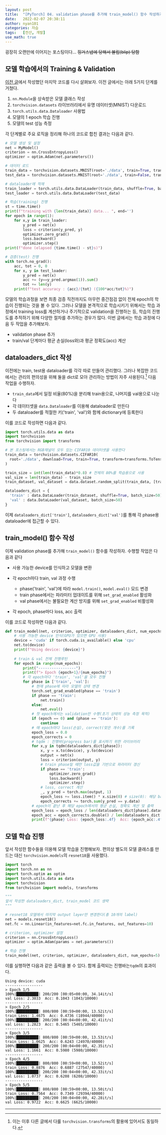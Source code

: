 ```yaml
---
layout: post
title:	"[PyTorch] 04. validation phase를 추가해 train_model() 함수 작성하기"
date:	2022-02-07 20:38:11
author: nyan101
categories: 자습
tags:	[전산, 개발]
use_math: true
---
```




굉장히 오랜만에 이어지는 포스팅이다... ~~핑거스냅에 당해서 블립(blip) 당함~~

## 모델 학습에서의 Training & Validation

[이전 글](https://nyan101.github.io/blog/notes-on-pytorch-03)에서 작성했던 마지막 코드를 다시 살펴보자. 이전 글에서는 아래 5가지 단계를 거쳤다.

1. `nn.Module`을 상속받은 모델 클래스 작성
2. `torchvision.datasets` 라이브러리에서 유명 데이터셋(MNIST) 다운로드
3. `torch.utils.data.Dataloader` 사용법
4. 모델의 1 epoch 학습 진행
5. 모델의 test 성능 측정

각 단계별로 주요 로직을 정리해 하나의 코드로 합친 결과는 다음과 같다.

```python
# 모델 생성 및 설정
net = MyModel()
criterion = nn.CrossEntropyLoss()
optimizer = optim.Adam(net.parameters())

# 데이터 로드
train_data = torchvision.datasets.MNIST(root='./data', train=True, transform=transforms.ToTensor())
test_data = torchvision.datasets.MNIST(root='./data', train=False, transform=transforms.ToTensor())

# dataloader에 적재
train_loader = torch.utils.data.DataLoader(train_data, shuffle=True, batch_size=50)
test_loader = torch.utils.data.DataLoader(test_data)

# 학습(training) 진행
st = time.time()
print(f"training with {len(train_data)} data... ", end='')
for epoch in range(1):
    for x,y in train_loader:
        y_pred = net(x)
        loss = criterion(y_pred, y)
        optimizer.zero_grad()
        loss.backward()
        optimizer.step()
print(f"done (elapsed {time.time() - st}s)")

# 검증(test) 진행
with torch.no_grad():
    acc, tot = 0, 0
    for x, y in test_loader:
        y_pred = net(x)
        acc += (y==y_pred.argmax(1)).sum()
        tot += len(y)
    print(f"test accuracy : {acc}/{tot} ({100*acc/tot}%)")
```

모델의 학습과정을 보면 최종 검증 직전까지도 아무런 중간점검 없이 전체 epoch의 학습이 진행되는 것을 볼 수 있다. 그러나 모델을 본격적으로 학습시키기 위해서는 학습 과정에서 training loss를 계산하거나 주기적으로 validation을 진행하는 등, 학습의 진행도를 추적하기 위해 다양한 절차를 추가하는 경우가 많다. 이번 글에서는 학습 과정에 다음 두 작업을 추가해보자.

* validation phase 추가
* train/val 단계마다 평균 손실(loss와)과 평균 정확도(acc) 계산



## dataloaders_dict 작성

이전에는 train, test용 dataloader를 각각 따로 만들어 관리했다. 그러나 복잡한 코드에서는 관리의 편의성을 위해 둘을 dict로 모아 관리하는 방법이 자주 사용된다.[^1] 다음 작업을 수행하자.

[^1]: 이는 이후 다른 글에서 다룰 `torchvision.transforms`의 활용에 있어서도 동일하다.

* `train_data`에서 일정 비율(80%)을 분리해 train용으로, 나머지를 val용으로 나눈다
* 각 데이터셋을 `data.Dataloader`를 이용해 dataloader로 만든다
* 두 dataloader를 적절한 키('train', 'val')와 함께 dictionary에 등록한다

이를 코드로 작성하면 다음과 같다.

```python
import torch.utils.data as data
import torchvision
from torchvision import transforms

# 본 포스팅에서는 RGB채널이 모두 있는 CIFAR10 데이터셋을 사용한다
train_data = torchvision.datasets.CIFAR10(
  root='./data', download=True, train=True, transform=transforms.ToTensor()
)

train_size = int(len(train_data)*0.8) # 전체의 80%를 학습용으로 사용
val_size = len(train_data) - train_size
train_dataset, val_dataset = data.dataset.random_split(train_data, [train_size, val_size])

dataloaders_dict = {
  'train' : data.DataLoader(train_dataset, shuffle=True, batch_size=50),
  'val' : data.DataLoader(val_dataset, batch_size=50)
}
```

이제 `dataloaders_dict['train']`, `dataloaders_dict['val']`를 통해 각 phase용 dataloader에 접근할 수 있다.



## train_model() 함수 작성

이제 validation phase를 추가해 `train_model()` 함수를 작성하자. 수행할 작업은 다음과 같다

* 사용 가능한 device를 인식하고 모델을 변환
* 각 epoch마다 train, val 과정 수행
  * phase('train', 'val')에 따라 `model.train()`, `model.eval()` 모드 변경
  * train phase에서는 파라미터 업데이트를 위해 `set_grad_enabled` 활성화
  * val phase에서는 불필요한 계산 방지를 위해 `set_grad_enabled` 비활성화
  
* 각 epoch, phase마다 loss, acc 출력

이를 코드로 작성하면 다음과 같다.

```python
def train_model(net, criterion, optimizer, dataloaders_dict, num_epochs):
    # 사용 가능한 device 인식(GPU가 있으면 GPU 사용)
    device = 'cuda' if torch.cuda.is_available() else 'cpu'
    net.to(device)
    print(f"Using device: {device}")
    
    # train & val 전체 진행루틴
    for epoch in range(num_epochs):
        print("-----------------")
        print(f"> Epoch {epoch+1}/{num_epochs}")
        # 각 epoch마다 'train', 'val'을 모두 진행
        for phase in ['train', 'val']:
            # 현재 phase에 따라 모델의 상태 변경
            torch.set_grad_enabled(phase == 'train')
            if phase == 'train':
                net.train()
            else:
                net.eval()
            # 첫 epoch에서는 validation만 수행(초기 상태의 성능 측정 목적)
            if (epoch == 0) and (phase == 'train'):
                continue
            # 매 epoch마다 loss(손실), correct(맞은 개수)를 기록
            epoch_loss = 0.0
            epoch_corrects = 0
            # tqdm : 진행바(progress bar)를 표시하기 위한 라이브러리
            for x,y in tqdm(dataloaders_dict[phase]):
                x, y = x.to(device), y.to(device)
                output = net(x)
                loss = criterion(output, y)
                # train phase일 때만 loss값을 기반으로 파라미터 갱신
                if phase == 'train':
                    optimizer.zero_grad()
                    loss.backward()
                    optimizer.step()
                # loss, correct 계산
                _, y_pred = torch.max(output, 1)
                epoch_loss += loss.item() * x.size(0) # size(0): 해당 batch의 size
                epoch_corrects += torch.sum(y_pred == y.data)
            # epoch이 끝난 후 해당 epoch에서의 평균 손실, 정확도 계산 및 출력
            epoch_loss = epoch_loss / len(dataloaders_dict[phase].dataset)
            epoch_acc = epoch_corrects.double() / len(dataloaders_dict[phase].dataset)
            print(f"{phase} Loss: {epoch_loss:.4f}  Acc: {epoch_acc:.4f} ({epoch_corrects}/{len(dataloaders_dict[phase].dataset)})")
```



## 모델 학습 진행

앞서 작성한 함수들을 이용해 모델 학습을 진행해보자. 편의상 별도의 모델 클래스를 만드는 대신 `torchvision.models`의 `resnet18`을 사용했다.

```python
import torch
import torch.nn as nn
import torch.optim as optim
import torch.utils.data as data
import torchvision
from torchvision import models, transforms

"""
앞서 작성한 dataloaders_dict, train_model 코드 생략
"""

# resnet18 모델에서 마지막 output layer만 변경한다(총 10개의 label)
net = models.resnet18()
net.fc = nn.Linear(in_features=net.fc.in_features, out_features=10)

# criterion, optimizer 설정
criterion = nn.CrossEntropyLoss()
optimizer = optim.Adam(params = net.parameters())

# 학습 진행
train_model(net, criterion, optimizer, dataloaders_dict, num_epochs=5)
```

이를 실행하면 다음과 같은 출력을 볼 수 있다. 함께 출력되는 진행바는`tqdm`의 효과이다.

```
Using device: cuda
-----------------
> Epoch 1/5
100%|██████████| 200/200 [00:05<00:00, 34.14it/s]
val Loss: 2.3033  Acc: 0.1043 (1043/10000)
-----------------
> Epoch 2/5
100%|██████████| 800/800 [00:59<00:00, 13.52it/s]
train Loss: 1.4675  Acc: 0.4736 (18944/40000)
100%|██████████| 200/200 [00:04<00:00, 42.41it/s]
val Loss: 1.2823  Acc: 0.5465 (5465/10000)
-----------------
> Epoch 3/5
100%|██████████| 800/800 [00:59<00:00, 13.53it/s]
train Loss: 1.0625  Acc: 0.6243 (24970/40000)
100%|██████████| 200/200 [00:04<00:00, 42.35it/s]
val Loss: 1.1661  Acc: 0.5980 (5980/10000)
-----------------
> Epoch 4/5
100%|██████████| 800/800 [00:59<00:00, 13.52it/s]
train Loss: 0.8876  Acc: 0.6887 (27547/40000)
100%|██████████| 200/200 [00:04<00:00, 42.33it/s]
val Loss: 1.0737  Acc: 0.6208 (6208/10000)
-----------------
> Epoch 5/5
100%|██████████| 800/800 [00:59<00:00, 13.50it/s]
train Loss: 0.7564  Acc: 0.7349 (29394/40000)
100%|██████████| 200/200 [00:04<00:00, 42.28it/s]
val Loss: 0.9722  Acc: 0.6625 (6625/10000)
```



---


